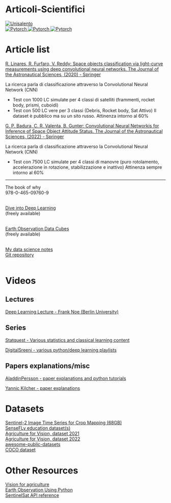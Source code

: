# Articoli-Scientifici


<p align="left">
    <a href="https://circleci.com/gh/huggingface/transformers">
        <img alt="Unisalento" src="https://upload.wikimedia.org/wikipedia/it/8/87/Universit%C3%A0_del_Salento_logo.png">
    </a>
    </br>
    <a href="https://circleci.com/gh/huggingface/transformers">
       <img alt="Pytorch" src="https://img.shields.io/badge/Books-red.svg">
    </a>
   <a href="https://circleci.com/gh/huggingface/transformers">
       <img alt="Pytorch" src="https://img.shields.io/badge/Youtube-playlists-green.svg">
    </a>    
     <a href="https://github.com/ardalcar">
       <img alt="Pytorch" src="https://img.shields.io/github/gist/stars/2a09bc1qk55vk7wjgzg3pmxlh59rv5dlgewd9jem5nrt4w?style=social">
    </a>    
</p>

# Article list

[R. Linares, R. Furfaro, V. Reddy: Space objects classification via light-curve measurements using deep convolutional neural networks. The Journal of the Astronautical Sciences, (2020) - Springer](https://doi.org/10.1007/s40295-019-00208-w) 

La ricerca parla di classificazione attraverso la Convolutional Neural Network (CNN)
* Test con 1000 LC simulate per 4 classi di satelliti (frammenti, rocket body, prismi, cuboidi)
* Test con 500 LC vere per 3 classi (Debris, Rocket body, Sat Attivo)
Il dataset è pubblico ma su un sito russo.
Attinenza intorno al 60% 

[G. P. Badura, C. R. Valenta, B. Gunter: Convolutional Neural Networkis for Inference of Space Object Attitude Status. The Journal of the Astronautical Sciences, (2022) - Springer](https://doi.org/10.1007/s40295-022-00309-z) 

La ricerca parla di classificazione attraverso la Convolutional Neural Network (CNN)
* Test con 7500 LC simulate per 4 classi di manovre (puro rotolamento, accelerazione in rotazione, stabilizzazione e inattivo)
Attinenza sempre intorno al 60%
---

The book of why <br>
978-0-465-09760-9<br><br>  


[Dive into Deep Learning](https://d2l.ai/)  <br>
(freely available)<br><br>

[Earth Observation Data Cubes](https://www.opendatacube.org/_files/ugd/f9d4ea_9357a7188c64483fbbce9378a23aa1e9.pdf)<br>
(freely available)<br><br>

[My data science notes](https://www.overleaf.com/read/pkqvmdkywmhn)<br>
[Git repository](https://github.com/Lorenzo-Epifani/DataScienceNotes)<br><br>


# Videos
## Lectures

[Deep Learning Lecture - Frank Noe (Berlin University)](https://www.youtube.com/playlist?list=PLqPI2gxxYgMKN5AVcTajQ79BTV4BiFN_0)<br>

## Series
[Statquest - Various statistics and classical learning content](https://www.youtube.com/c/joshstarmer/playlists)

[DigitalSreeni - various python/deep learning playlists](https://www.youtube.com/c/DigitalSreeni/playlists)<br>

## Papers explanations/misc

[AladdinPersson - paper explanations and python tutorials](https://www.youtube.com/c/AladdinPersson/playlists)<br>

[Yannic Kilcher - paper explanations](https://www.youtube.com/c/YannicKilcher/playlists)<br>


# Datasets
[Sentinel-2 Image Time Series for Crop Mapping (68GB)](https://www.kaggle.com/datasets/ignazio/sentinel2-crop-mapping) <br>
[SenseFLy education dataset(s)](https://www.sensefly.com/education/datasets/) <br>
[Agriculture for Vision, dataset 2021](https://www.agriculture-vision.com/agriculture-vision-2021/dataset-2021)<br>
[Agriculture for Vision, dataset 2022](https://www.agriculture-vision.com/agriculture-vision-2022/prize-challenge-2022/agriculture-vision-challenge-2022)<br>
[awesome-public-datasets](https://github.com/awesomedata/awesome-public-datasets)<br>
[COCO dataset](https://cocodataset.org/#home)<br>

# Other Resources

[Vision for agriculture](https://www.agriculture-vision.com/)<br>
[Earth Observation Using Python](https://github.com/resmaili/Earth-Obs-Py)<br>
[SentinelSat API reference](https://sentinelsat.readthedocs.io/en/stable/api_reference.html)

 
